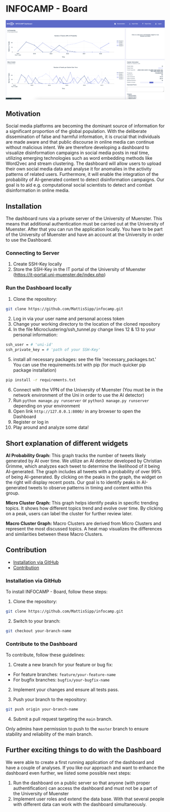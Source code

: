 # INFOCAMP - Board

![INFOCAMP - Board](Readme/Screenshot_Dashboard.png)

## Motivation
Social media platforms are becoming the dominant source of information for a significant proportion of the global population. With the deliberate dissemination of false and harmful information, it is crucial that individuals are made aware and that public discourse in online media can continue without malicious intent. We are therefore developing a dashboard to visualize disinformation campaigns in social media posts in real time, utilizing emerging technologies such as word embedding methods like Word2vec and stream clustering. The dashboard will allow users to upload their own social media data and analyse it for anomalies in the activity patterns of related users. Furthermore, it will enable the integration of the probability of AI-generated content to detect disinformation campaigns. Our goal is to aid e.g. computational social scientists to detect and combat disinformation in online media.

## Installation
The dashboard runs via a private server of the University of Muenster. This means that additional authentication must be carried out at the University of Muenster. After that you can run the application locally.
You have to be part of the University of Muenster and have an account at the University in order to use the Dashboard.

### Connecting to Server
1. Create SSH-Key locally
2. Store the SSH-Key in the IT portal of the University of Muenster (https://it-portal.uni-muenster.de/index.php)

### Run the Dashboard locally
1. Clone the repository:
```bash
git clone https://github.com/MattisSipp/infocamp.git
```
2. Log in via your user name and personal access token
3. Change your working directory to the location of the cloned repository
4. In the file Microclustering/ssh_tunnel.py change lines 12 & 13 to your personal information:
```bash
ssh_user = # 'uni-id'
ssh_private_key = # 'path of your SSH-Key'
```
5. install all necessary packages: see the file 'necessary_packages.txt.'
You can use the requirements.txt with pip (for much quicker pip package installation)
```bash
pip install -r requirements.txt
```
6. Connect with the VPN of the University of Muenster (You must be in the network environment of the Uni in order to use the AI detector)
7. Run ```python manage.py runserver``` or ```python3 manage.py runserver``` depending on your environment
8. Open link ```http://127.0.0.1:8000/``` in any browser to open the Dashboard
9. Register or log in
10. Play around and analyze some data!

## Short explanation of different widgets
**AI Probability Graph:** This graph tracks the number of tweets likely generated by AI over time. We utilize an AI detector developed by Christian Grimme, which analyzes each tweet to determine the likelihood of it being AI-generated. The graph includes all tweets with a probability of over 99% of being AI-generated. By clicking on the peaks in the graph, the widget on the right will display recent posts. Our goal is to identify peaks in AI-generated tweets to observe patterns in timing and content within this group.

**Micro Cluster Graph:** This graph helps identify peaks in specific trending topics. It shows how different topics trend and evolve over time. By clicking on a peak, users can label the cluster for further review later.

**Macro Cluster Graph:** Macro Clusters are derived from Micro Clusters and represent the most discussed topics. A heat map visualizes the differences and similarities between these Macro Clusters.

## Contribution

- [Installation via GitHub](#Installation-via-GitHub)
- [Contribution](#Contribution)

### Installation via GitHub

To install INFOCAMP - Board, follow these steps:

1. Clone the repository:
```bash
git clone https://github.com/MattisSipp/infocamp.git
```
2. Switch to your branch:
```bash
git checkout your-branch-name
```

### Contribute to the Dashboard

To contribute, follow these guidelines:

1. Create a new branch for your feature or bug fix:
- For feature branches: `feature/your-feature-name`
- For bugfix branches: `bugfix/your-bugfix-name`

2. Implement your changes and ensure all tests pass.

3. Push your branch to the repository:
```bash
git push origin your-branch-name
```
4. Submit a pull request targeting the `main` branch.

Only admins have permission to push to the `master` branch to ensure stability and reliability of the main branch.

## Further exciting things to do with the Dashboard
We were able to create a first running application of the dashboard and have a couple of analyses. If you like our approach and want to enhance the dashboard even further, we listed some possible next steps:
1. Run the dashboard on a public server so that anyone (with proper authentification) can access the dashboard and must not be a part of the University of Muenster
2. Implement user roles and extend the data base. With that several people with different data can work with the dashboard simultaneously.  


